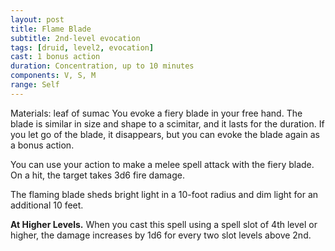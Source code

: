 ```yaml
---
layout: post
title: Flame Blade
subtitle: 2nd-level evocation
tags: [druid, level2, evocation]
cast: 1 bonus action
duration: Concentration, up to 10 minutes
components: V, S, M
range: Self
---
```

Materials: leaf of sumac
You evoke a fiery blade in your free hand. The blade is similar in size and shape to a scimitar, and it lasts for the duration. If you let go of the blade, it disappears, but you can evoke the blade again as a bonus action.

You can use your action to make a melee spell attack with the fiery blade. On a hit, the target takes 3d6 fire damage.

The flaming blade sheds bright light in a 10-foot radius and dim light for an additional 10 feet.

**At Higher Levels.** When you cast this spell using a spell slot of 4th level or higher, the damage increases by 1d6 for every two slot levels above 2nd.